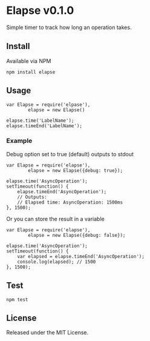# Elapse v0.1.0

Simple timer to track how long an operation takes.

## Install

Available via NPM

```
npm install elapse
```

## Usage

```
var Elapse = require('elpase'),
		elapse = new Elapse()

elapse.time('LabelName');
elapse.timeEnd('LabelName');
```

### Example

Debug option set to true (default) outputs to stdout

```
var Elapse = require('elapse'),
		elapse = new Elapse({debug: true});

elapse.time('AsyncOperation');
setTimeout(function() {
	elapse.timeEnd('AsyncOperation');
	// Outputs:
	// Elapsed time: AsyncOperation: 1500ms
}, 1500);

```

Or you can store the result in a variable

```
var Elapse = require('elapse'),
		elapse = new Elapse({debug: false});

elapse.time('AsyncOperation');
setTimeout(function() {
	var elapsed = elapse.timeEnd('AsyncOperation');
	console.log(elapsed); // 1500
}, 1500);

```

## Test

```
npm test
```

## License

Released under the MIT License.
